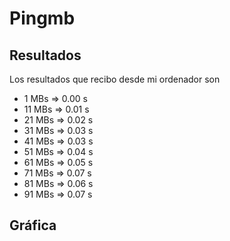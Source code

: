# Pingmb

## Resultados
Los resultados que recibo desde mi ordenador son 
- 1 MBs => 0.00 s
- 11 MBs => 0.01 s
- 21 MBs => 0.02 s
- 31 MBs => 0.03 s
- 41 MBs => 0.03 s
- 51 MBs => 0.04 s
- 61 MBs => 0.05 s
- 71 MBs => 0.07 s
- 81 MBs => 0.06 s
- 91 MBs => 0.07 s

## Gráfica
